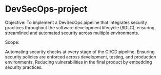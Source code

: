 # DevSecOps-project
Objective:
To implement a DevSecOps pipeline that integrates security practices throughout the software development lifecycle (SDLC), ensuring streamlined and automated security across multiple environments.

Scope:

Automating security checks at every stage of the CI/CD pipeline.
Ensuring security policies are enforced across development, testing, and production environments.
Reducing vulnerabilities in the final product by embedding security practices.
